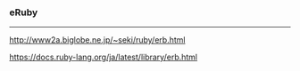 ### eRuby
---
http://www2a.biglobe.ne.jp/~seki/ruby/erb.html

https://docs.ruby-lang.org/ja/latest/library/erb.html

```
```

```
```

```
```


